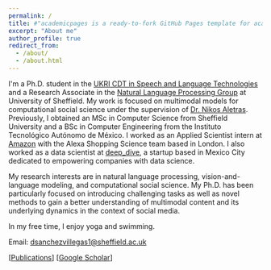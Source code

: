 ```yaml
---
permalink: /
title: #"academicpages is a ready-to-fork GitHub Pages template for academic personal websites"
excerpt: "About me"
author_profile: true
redirect_from: 
  - /about/
  - /about.html
---
```


I'm a Ph.D. student in the [UKRI CDT in Speech and Language Technologies](https://slt-cdt.ac.uk) and a Research Associate in the [Natural Language Processing Group](https://www.sheffield.ac.uk/dcs/research/groups/natural-language-processing) at University of Sheffield. My work is focused on multimodal models for computational social science under the supervision of [Dr. Nikos Aletras](http://nikosaletras.com/). Previously, I obtained an MSc in Computer Science from Sheffield University and a BSc in Computer Engineering from the Instituto Tecnológico Autónomo de México. I worked as an Applied Scientist intern at [Amazon](https://www.amazon.science/) with the Alexa Shopping Science team based in London. I also worked as a data scientist at [deep_dive](https://dive.ai/), a startup based in Mexico City dedicated to empowering companies with data science.

My research interests are in natural language processing, vision-and-language modeling, and computational social science. My Ph.D. has been particularly focused on introducing challenging tasks as well as novel methods to gain a better understanding of multimodal content and its underlying dynamics in the context of social media.

In my free time, I enjoy yoga and swimming.

Email: dsanchezvillegas1@sheffield.ac.uk

[[Publications](https://danaesavi.github.io/publications/)] [[Google Scholar](https://scholar.google.co.uk/citations?user=jafwsyYAAAAJ&hl=en)]

